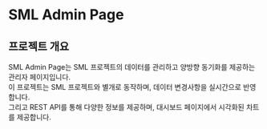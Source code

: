 # SML Admin Page

## 프로젝트 개요
SML Admin Page는 SML 프로젝트의 데이터를 관리하고 양방향 동기화를 제공하는 관리자 페이지입니다.<br>
이 프로젝트는 SML 프로젝트와 별개로 동작하며, 데이터 변경사항을 실시간으로 반영합니다.<br>
그리고 REST API를 통해 다양한 정보를 제공하며, 대시보드 페이지에서 시각화된 차트를 제공합니다.
